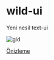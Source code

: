 # wild-ui
Yeni nesil text-ui


![gid](https://cdn.discordapp.com/attachments/1109181964549886026/1109396416931057714/image.png)

[Önizleme](https://giphy.com/gifs/gZpcPPFDosBOAezum8)
